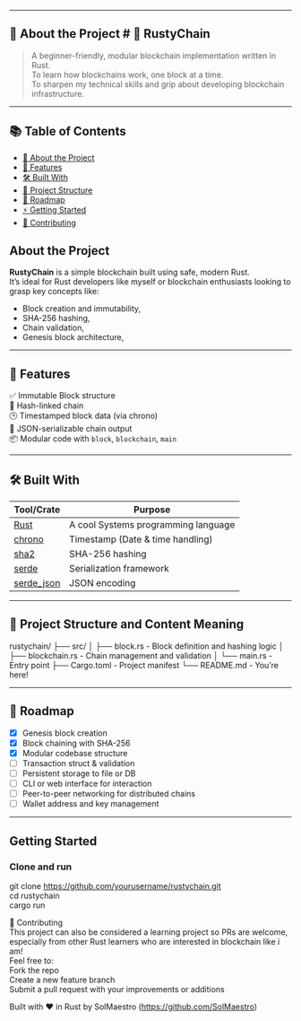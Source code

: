 
---------------------------

## 🧠 About the Project  # 🧱 RustyChain  

> A beginner-friendly, modular blockchain implementation written in Rust.  
> To learn how blockchains work, one block at a time.  
> To sharpen my technical skills and grip about developing blockchain infrastructure.  

--------------------------  

## 📚 Table of Contents  

- [🧠 About the Project](#-about-the-project)  
- [🚀 Features](#-features)  
- [🛠️ Built With](#️-built-with)  
- [📂 Project Structure](#-project-structure)  
- [🔭 Roadmap](#-roadmap)  
- [⚡ Getting Started](#-getting-started)  
- [🤝 Contributing](#-contributing)  

## About the Project  
**RustyChain** is a simple blockchain built using safe, modern Rust.   
It’s ideal for Rust developers like myself or blockchain enthusiasts looking to grasp key concepts like:  

- Block creation and immutability,   
- SHA-256 hashing,  
- Chain validation,  
- Genesis block architecture,  

----------------------------  

## 🚀 Features  

✅ Immutable Block structure  
🔗 Hash-linked chain  
🕒 Timestamped block data (via chrono)  
📄 JSON-serializable chain output  
📦 Modular code with `block`, `blockchain`, `main`  

----------------------------  

## 🛠️ Built With  

| Tool/Crate   | Purpose             |  
|-------------|---------------------|  
| [Rust](https://www.rust-lang.org/) | A cool Systems programming language |  
| [chrono](https://crates.io/crates/chrono) | Timestamp (Date & time handling) |  
| [sha2](https://crates.io/crates/sha2)     | SHA-256 hashing |  
| [serde](https://crates.io/crates/serde)   | Serialization framework |  
| [serde_json](https://crates.io/crates/serde_json) | JSON encoding |  

-----------------------------  

## 📂 Project Structure and Content Meaning  
rustychain/
├── src/
│ ├── block.rs - Block definition and hashing logic
│ ├── blockchain.rs - Chain management and validation
│ └── main.rs - Entry point
├── Cargo.toml - Project manifest
└── README.md - You’re here!

------------------------------  

## 🔭 Roadmap  

- [x] Genesis block creation  
- [x] Block chaining with SHA-256  
- [x] Modular codebase structure  
- [ ] Transaction struct & validation  
- [ ] Persistent storage to file or DB  
- [ ] CLI or web interface for interaction  
- [ ] Peer-to-peer networking for distributed chains  
- [ ] Wallet address and key management  

-------------------------------  
## Getting Started  

### Clone and run  

git clone https://github.com/yourusername/rustychain.git  
cd rustychain  
cargo run  

🤝 Contributing  
This project can also be considered a learning project so PRs are welcome, especially from other Rust learners who are interested in blockchain like i am!  
Feel free to:  
Fork the repo  
Create a new feature branch  
Submit a pull request with your improvements or additions  

Built with ❤️ in Rust by SolMaestro (https://github.com/SolMaestro)  
